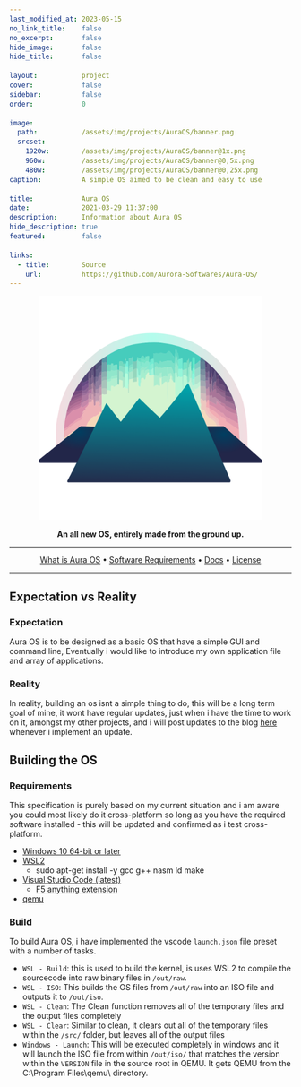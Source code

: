 ```yaml
---
last_modified_at: 2023-05-15
no_link_title:    false
no_excerpt:       false
hide_image:       false
hide_title:       false

layout:           project
cover:            false
sidebar:          false
order:            0

image:
  path:           /assets/img/projects/AuraOS/banner.png
  srcset:
    1920w:        /assets/img/projects/AuraOS/banner@1x.png
    960w:         /assets/img/projects/AuraOS/banner@0,5x.png
    480w:         /assets/img/projects/AuraOS/banner@0,25x.png
caption:          A simple OS aimed to be clean and easy to use

title:            Aura OS
date:             2021-03-29 11:37:00
description:      Information about Aura OS
hide_description: true
featured:         false

links:
  - title:        Source
    url:          https://github.com/Aurora-Softwares/Aura-OS/
---
```


<div align="center">

  <img src="https://raw.githubusercontent.com/Aurora-softwares/Aura-OS/main/docs/images/aura.png" width="400px">

  **An all new OS, entirely made from the ground up.**

  ______________________________________________________________________

  <p align="center">
    <a href="#what-is-aura-os">What is Aura OS</a> •
    <a href="#requirements">Software Requirements</a> •
    <a href="https://github.com/Aurora-softwares/Aura-OS/wiki/">Docs</a> •
    <a href="#license">License</a>
  </p>

  ______________________________________________________________________

</div>

## Expectation vs Reality

### Expectation
Aura OS is to be designed as a basic OS that have a simple GUI and command line, Eventually i would like to introduce my own application file and array of applications.

### Reality
In reality, building an os isnt a simple thing to do, this will be a long term goal of mine, it wont have regular updates, just when i have the time to work on it, amongst my other projects, and i will post updates to the blog [here](https://ryvor.github.io/Posts/) whenever i implement an update.

## Building the OS

### Requirements
This specification is purely based on my current situation and i am aware you could most likely do it cross-platform so long as you have the required software installed - this will be updated and confirmed as i test cross-platform.
 - [Windows 10 64-bit or later](https://www.microsoft.com/en-gb/software-download/windows10)
 - [WSL2](https://learn.microsoft.com/en-us/windows/wsl/install)
   - sudo apt-get install -y gcc g++ nasm ld make
 - [Visual Studio Code (latest)](https://code.visualstudio.com/)
   - [F5 anything extension](https://marketplace.visualstudio.com/items?itemName=discretegames.f5anything)
 - [qemu](https://qemu.weilnetz.de/w64/)

### Build
To build Aura OS, i have implemented the vscode `launch.json` file preset with a number of tasks.
 - `WSL - Build`: this is used to build the kernel, is uses WSL2 to compile the sourcecode into raw binary files in `/out/raw`.
 - `WSL - ISO`: This builds the OS files from `/out/raw` into an ISO file and outputs it to `/out/iso`.
 - `WSL - Clean`: The Clean function removes all of the temporary files and the output files completely
 - `WSL - Clear`: Similar to clean, it clears out all of the temporary files within the `/src/` folder, but leaves all of the output files
 - `Windows - Launch`: This will be executed completely in windows and it will launch the ISO file from within `/out/iso/` that matches the version within the `VERSION` file in the source root in QEMU. It gets QEMU from the C:\Program Files\qemu\ directory.